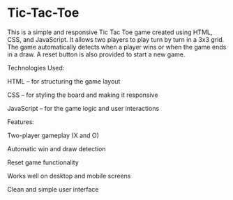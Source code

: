 # Tic-Tac-Toe
This is a simple and responsive Tic Tac Toe game created using HTML, CSS, and JavaScript. It allows two players to play turn by turn in a 3x3 grid. The game automatically detects when a player wins or when the game ends in a draw. A reset button is also provided to start a new game.

Technologies Used:

HTML – for structuring the game layout

CSS – for styling the board and making it responsive

JavaScript – for the game logic and user interactions

Features:

Two-player gameplay (X and O)

Automatic win and draw detection

Reset game functionality

Works well on desktop and mobile screens

Clean and simple user interface

